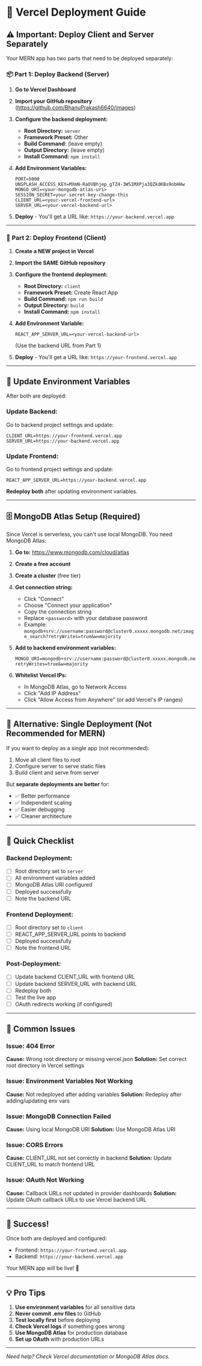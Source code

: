 # 🚀 Vercel Deployment Guide

## ⚠️ Important: Deploy Client and Server Separately

Your MERN app has two parts that need to be deployed separately:

### 📦 Part 1: Deploy Backend (Server)

1. **Go to Vercel Dashboard**
2. **Import your GitHub repository** (https://github.com/BhanuPrakash6640/images)
3. **Configure the backend deployment:**
   - **Root Directory:** `server`
   - **Framework Preset:** Other
   - **Build Command:** (leave empty)
   - **Output Directory:** (leave empty)
   - **Install Command:** `npm install`

4. **Add Environment Variables:**
   ```
   PORT=5000
   UNSPLASH_ACCESS_KEY=MXmN-RaOVBhjep_gTZ4-3WS1MXPja3QZkdKBs9obHHw
   MONGO_URI=<your-mongodb-atlas-uri>
   SESSION_SECRET=your-secret-key-change-this
   CLIENT_URL=<your-vercel-frontend-url>
   SERVER_URL=<your-vercel-backend-url>
   ```

5. **Deploy** - You'll get a URL like: `https://your-backend.vercel.app`

---

### 🎨 Part 2: Deploy Frontend (Client)

1. **Create a NEW project in Vercel**
2. **Import the SAME GitHub repository**
3. **Configure the frontend deployment:**
   - **Root Directory:** `client`
   - **Framework Preset:** Create React App
   - **Build Command:** `npm run build`
   - **Output Directory:** `build`
   - **Install Command:** `npm install`

4. **Add Environment Variable:**
   ```
   REACT_APP_SERVER_URL=<your-vercel-backend-url>
   ```
   (Use the backend URL from Part 1)

5. **Deploy** - You'll get a URL like: `https://your-frontend.vercel.app`

---

## 🔄 Update Environment Variables

After both are deployed:

### Update Backend:
Go to backend project settings and update:
```
CLIENT_URL=https://your-frontend.vercel.app
SERVER_URL=https://your-backend.vercel.app
```

### Update Frontend:
Go to frontend project settings and update:
```
REACT_APP_SERVER_URL=https://your-backend.vercel.app
```

**Redeploy both** after updating environment variables.

---

## 🗄️ MongoDB Atlas Setup (Required)

Since Vercel is serverless, you can't use local MongoDB. You need MongoDB Atlas:

1. **Go to:** https://www.mongodb.com/cloud/atlas
2. **Create a free account**
3. **Create a cluster** (free tier)
4. **Get connection string:**
   - Click "Connect"
   - Choose "Connect your application"
   - Copy the connection string
   - Replace `<password>` with your database password
   - Example: `mongodb+srv://username:password@cluster0.xxxxx.mongodb.net/image_search?retryWrites=true&w=majority`

5. **Add to backend environment variables:**
   ```
   MONGO_URI=mongodb+srv://username:password@cluster0.xxxxx.mongodb.net/image_search?retryWrites=true&w=majority
   ```

6. **Whitelist Vercel IPs:**
   - In MongoDB Atlas, go to Network Access
   - Click "Add IP Address"
   - Click "Allow Access from Anywhere" (or add Vercel's IP ranges)

---

## 🔧 Alternative: Single Deployment (Not Recommended for MERN)

If you want to deploy as a single app (not recommended):

1. Move all client files to root
2. Configure server to serve static files
3. Build client and serve from server

But **separate deployments are better** for:
- ✅ Better performance
- ✅ Independent scaling
- ✅ Easier debugging
- ✅ Cleaner architecture

---

## 📝 Quick Checklist

### Backend Deployment:
- [ ] Root directory set to `server`
- [ ] All environment variables added
- [ ] MongoDB Atlas URI configured
- [ ] Deployed successfully
- [ ] Note the backend URL

### Frontend Deployment:
- [ ] Root directory set to `client`
- [ ] REACT_APP_SERVER_URL points to backend
- [ ] Deployed successfully
- [ ] Note the frontend URL

### Post-Deployment:
- [ ] Update backend CLIENT_URL with frontend URL
- [ ] Update backend SERVER_URL with backend URL
- [ ] Redeploy both
- [ ] Test the live app
- [ ] OAuth redirects working (if configured)

---

## 🐛 Common Issues

### Issue: 404 Error
**Cause:** Wrong root directory or missing vercel.json
**Solution:** Set correct root directory in Vercel settings

### Issue: Environment Variables Not Working
**Cause:** Not redeployed after adding variables
**Solution:** Redeploy after adding/updating env vars

### Issue: MongoDB Connection Failed
**Cause:** Using local MongoDB URI
**Solution:** Use MongoDB Atlas URI

### Issue: CORS Errors
**Cause:** CLIENT_URL not set correctly in backend
**Solution:** Update CLIENT_URL to match frontend URL

### Issue: OAuth Not Working
**Cause:** Callback URLs not updated in provider dashboards
**Solution:** Update OAuth callback URLs to use Vercel backend URL

---

## 🎉 Success!

Once both are deployed and configured:
- Frontend: `https://your-frontend.vercel.app`
- Backend: `https://your-backend.vercel.app`

Your MERN app will be live! 🚀

---

## 💡 Pro Tips

1. **Use environment variables** for all sensitive data
2. **Never commit .env files** to GitHub
3. **Test locally first** before deploying
4. **Check Vercel logs** if something goes wrong
5. **Use MongoDB Atlas** for production database
6. **Set up OAuth** with production URLs

---

*Need help? Check Vercel documentation or MongoDB Atlas docs.*
